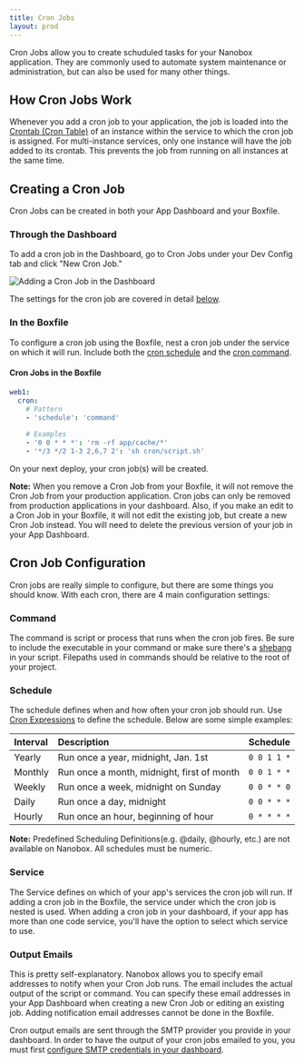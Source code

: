 ```yaml
---
title: Cron Jobs
layout: prod
---
```


Cron Jobs allow you to create schuduled tasks for your Nanobox application. They are commonly used to automate system maintenance or administration, but can also be used for many other things.

## How Cron Jobs Work

Whenever you add a cron job to your application, the job is loaded into the [Crontab (Cron Table)](http://unixhelp.ed.ac.uk/CGI/man-cgi?crontab+5) of an instance within the service to which the cron job is assigned. For multi-instance services, only one instance will have the job added to its crontab. This prevents the job from running on all instances at the same time.

## Creating a Cron Job

Cron Jobs can be created in both your App Dashboard and your Boxfile.

### Through the Dashboard
To add a cron job in the Dashboard, go to Cron Jobs under your Dev Config tab and click "New Cron Job."

![Adding a Cron Job in the Dashboard](/images/cron-jobs-dashboard.png)

The settings for the cron job are covered in detail [below](#cron-job-configuration).

### In the Boxfile
To configure a cron job using the Boxfile, nest a cron job under the service on which it will run. Include both the [cron schedule](#schedule) and the [cron command](#command).

#### Cron Jobs in the Boxfile
```yaml
web1:
  cron:
    # Pattern
    - 'schedule': 'command'
    
    # Examples
    - '0 0 * * *': 'rm -rf app/cache/*'
    - '*/3 */2 1-3 2,6,7 2': 'sh cron/script.sh'
```

On your next deploy, your cron job(s) will be created.

**Note:** When you remove a Cron Job from your Boxfile, it will not remove the Cron Job from your production application. Cron jobs can only be removed from production applications in your dashboard. Also, if you make an edit to a Cron Job in your Boxfile, it will not edit the existing job, but create a new Cron Job instead. You will need to delete the previous version of your job in your App Dashboard.

## Cron Job Configuration

Cron jobs are really simple to configure, but there are some things you should know. With each cron, there are 4 main configuration settings:

### Command
The command is script or process that runs when the cron job fires. Be sure to include the executable in your command or make sure there's a [shebang](http://en.wikipedia.org/wiki/Shebang_(Unix)) in your script. Filepaths used in commands should be relative to the root of your project.

### Schedule
The schedule defines when and how often your cron job should run. Use [Cron Expressions](http://en.wikipedia.org/wiki/Cron#Predefined_scheduling_definitions) to define the schedule. Below are some simple examples:

| Interval | Description                                | Schedule    |
|:---------|:-------------------------------------------|:------------|
| Yearly   | Run once a year, midnight, Jan. 1st        | `0 0 1 1 *` |
| Monthly  | Run once a month, midnight, first of month | `0 0 1 * *` |
| Weekly   | Run once a week, midnight on Sunday        | `0 0 * * 0` |
| Daily    | Run once a day, midnight                   | `0 0 * * *` |
| Hourly   | Run once an hour, beginning of hour        | `0 * * * *` |

**Note:** Predefined Scheduling Definitions(e.g. @daily, @hourly, etc.) are not available on Nanobox. All schedules must be numeric.

### Service
The Service defines on which of your app's services the cron job will run. If adding a cron job in the Boxfile, the service under which the cron job is nested is used. When adding a cron job in your dashboard, if your app has more than one code service, you'll have the option to select which service to use.

### Output Emails
This is pretty self-explanatory. Nanobox allows you to specify email addresses to notify when your Cron Job runs. The email includes the actual output of the script or command. You can specify these email addresses in your App Dashboard when creating a new Cron Job or editing an existing job. Adding notification email addresses cannot be done in the Boxfile.

Cron output emails are sent through the SMTP provider you provide in your dashboard. In order to have the output of your cron jobs emailed to you, you must first [configure SMTP credentials in your dashboard](/production/app-management/mail).
